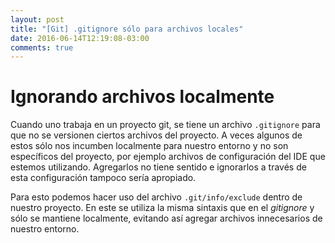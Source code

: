 ```yaml
---
layout: post
title: "[Git] .gitignore sólo para archivos locales"
date: 2016-06-14T12:19:08-03:00
comments: true
---
```


# Ignorando archivos localmente

Cuando uno trabaja en un proyecto git, se tiene un archivo `.gitignore` para que no se versionen ciertos archivos del proyecto. A veces algunos de estos sólo nos incumben localmente para nuestro entorno y no son específicos del proyecto, por ejemplo archivos de configuración del IDE que estemos utilizando. Agregarlos no tiene sentido e ignorarlos a través de esta configuración tampoco sería apropiado.

Para esto podemos hacer uso del archivo `.git/info/exclude` dentro de nuestro proyecto. En este se utiliza la misma sintaxis que en el *gitignore* y sólo se mantiene localmente, evitando así agregar archivos innecesarios de nuestro entorno.
